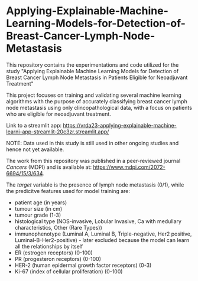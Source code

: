 # Applying-Explainable-Machine-Learning-Models-for-Detection-of-Breast-Cancer-Lymph-Node-Metastasis
This repository contains the experimentations and code utilized for the study "Applying Explainable Machine Learning Models for Detection of Breast Cancer Lymph Node Metastasis in Patients Eligible for Neoadjuvant Treatment"


This project focuses on training and validating several machine learning algorithms with the purpose of accurately classifying breast cancer lymph node metastasis using only clincopathological data, with a focus on patients who are eligible for neoadjuvant treatment.

Link to a streamlit app: https://vrda23-applying-explainable-machine-learni-app-streamlit-20c3zr.streamlit.app/

NOTE: Data used in this study is still used in other ongoing studies and hence not yet available.

The work from this repository was published in a peer-reviewed journal *Cancers* (MDPI) and is available at: https://www.mdpi.com/2072-6694/15/3/634.

The *target* variable is the presence of lymph node metastasis (0/1), while the predicitve features used for model training are: 
- patient age (in years)
- tumour size (in cm)
- tumour grade (1-3)
- histological type (NOS-invasive, Lobular Invasive, Ca with medullary characteristics, Other (Rare Types))
- immunophenotype (Luminal A, Luminal B, Triple-negative, Her2 positive, Luminal-B-Her2-positive) - later excluded because the model can learn all the relationships by itself
- ER (estrogen receptors) (0-100)
- PR (progesteron receptors) (0-100)
- HER-2 (human epidermal growth factor receptors) (0-3)
- Ki-67 (index of cellular proliferation) (0-100)
